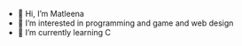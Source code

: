 - 👋 Hi, I’m Matleena
- 👀 I’m interested in programming and game and web design
- 🌱 I’m currently learning C
<!--
- 💞️ I’m looking to collaborate on ...
- 📫 How to reach me ...

<!---
Matleenw/Matleenw is a ✨ special ✨ repository because its `README.md` (this file) appears on your GitHub profile.
You can click the Preview link to take a look at your changes.
--->
